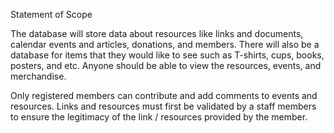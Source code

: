 Statement of Scope

The database will store data about resources like links and documents, calendar events and articles, donations, and members. There will also be a database for items that they would like to see such as T-shirts, cups, books, posters, and etc. Anyone should be able to view the resources, events, and merchandise. 

Only registered members can contribute and add comments to events and resources. Links and resources must first be validated by a staff members to ensure the legitimacy of the link / resources provided by the member. 